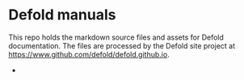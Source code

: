 # Defold manuals

This repo holds the markdown source files and assets for Defold documentation. The files are processed by the Defold site project at https://www.github.com/defold/defold.github.io.

-
